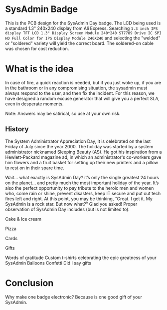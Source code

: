 # SysAdmin Badge

This is the PCB design for the SysAdmin Day badge. 
The LCD being used is a standard 1.3" 240x240 display from Ali Express. Searching `1.3 inch IPS display TFT LCD 1.3" Display Screen Module 240*240 ST7789 Drive IC SPI HD Full Color for IPS Display Module 240X240` and selecting the "welded" or "soldered" variety will yield the correct board. 
The soldered-on cable was chosen for cost reduction.

# What is the idea
In case of fire, a quick reaction is needed, but if you just woke up, if you are in the bathroom or in any compromising situation, the sysadmin must always respond to the user, and then fix the incident.
For this reason, we have designed a random excuse generator that will give you a perfect SLA, even in desperate moments.

Note: Answers may be satirical, so use at your own risk. 

## History
The System Administrator Appreciation Day, It is celebrated on the last Friday of July since the year 2000.
The holiday was started by a system administrator nicknamed Sleeping Beauty (AS). He got his inspiration from a Hewlett-Packard magazine ad, in which an administrator's co-workers gave him flowers and a fruit basket for setting up their new printers and a pillow to rest on in their spare time.

Wait… what exactly is SysAdmin Day? it’s only the single greatest 24 hours on the planet… and pretty much the most important holiday of the year. It’s also the perfect opportunity to pay tribute to the heroic men and women who, come rain or shine, prevent disasters, keep IT secure and put out tech fires left and right.
At this point, you may be thinking, “Great. I get it. My SysAdmin is a rock star. But now what?” Glad you asked! Proper observation of SysAdmin Day includes (but is not limited to):

Cake & Ice cream

Pizza

Cards

Gifts

Words of gratitude
Custom t-shirts celebrating the epic greatness of your SysAdmin
Balloons
Confetti
Did I say gifts

# Conclusion
Why make one badge electronic? Because is one good gift of your SysAdmin.



